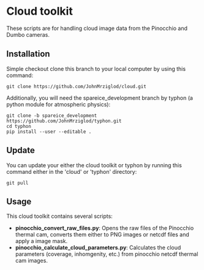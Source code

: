 # Cloud toolkit
These scripts are for handling cloud image data from the Pinocchio and Dumbo 
cameras.

## Installation
Simple checkout clone this branch to your local computer by using this command:

    git clone https://github.com/JohnMrziglod/cloud.git

Additionally, you will need the spareice_development branch by typhon (a python
module for atmospheric physics):

    git clone -b spareice_development https://github.com/JohnMrziglod/typhon.git
    cd typhon
    pip install --user --editable .
    
## Update
You can update your either the cloud toolkit or typhon by running this command 
either in the 'cloud' or 'typhon' directory:

    git pull
    
## Usage
This cloud toolkit contains several scripts:
*   **pinocchio_convert_raw_files.py**: Opens the raw files of the Pinocchio 
thermal cam, converts them either to PNG images or netcdf files and apply a 
image mask.
*   **pinocchio_calculate_cloud_parameters.py**: Calculates the cloud 
parameters (coverage, inhomgenity, etc.) from pinocchio netcdf thermal cam 
images.